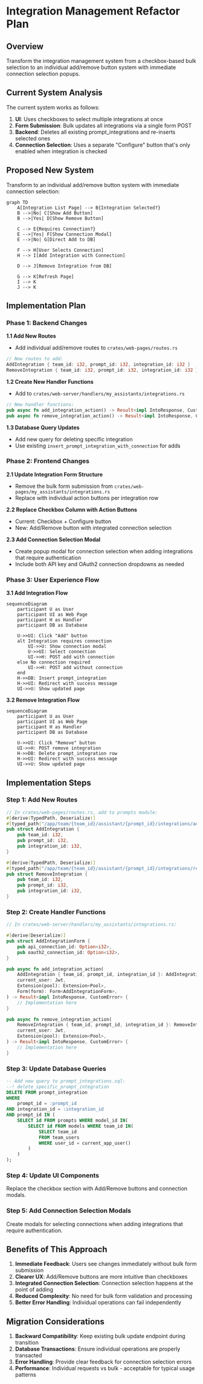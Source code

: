 # Integration Management Refactor Plan

## Overview
Transform the integration management system from a checkbox-based bulk selection to an individual add/remove button system with immediate connection selection popups.

## Current System Analysis

The current system works as follows:
1. **UI**: Uses checkboxes to select multiple integrations at once
2. **Form Submission**: Bulk updates all integrations via a single form POST
3. **Backend**: Deletes all existing prompt_integrations and re-inserts selected ones
4. **Connection Selection**: Uses a separate "Configure" button that's only enabled when integration is checked

## Proposed New System

Transform to an individual add/remove button system with immediate connection selection:

```mermaid
graph TD
    A[Integration List Page] --> B{Integration Selected?}
    B -->|No| C[Show Add Button]
    B -->|Yes| D[Show Remove Button]
    
    C --> E{Requires Connection?}
    E -->|Yes| F[Show Connection Modal]
    E -->|No| G[Direct Add to DB]
    
    F --> H[User Selects Connection]
    H --> I[Add Integration with Connection]
    
    D --> J[Remove Integration from DB]
    
    G --> K[Refresh Page]
    I --> K
    J --> K
```

## Implementation Plan

### Phase 1: Backend Changes

**1.1 Add New Routes**
- Add individual add/remove routes to `crates/web-pages/routes.rs`
```rust
// New routes to add:
AddIntegration { team_id: i32, prompt_id: i32, integration_id: i32 }
RemoveIntegration { team_id: i32, prompt_id: i32, integration_id: i32 }
```

**1.2 Create New Handler Functions**
- Add to `crates/web-server/handlers/my_assistants/integrations.rs`
```rust
// New handler functions:
pub async fn add_integration_action() -> Result<impl IntoResponse, CustomError>
pub async fn remove_integration_action() -> Result<impl IntoResponse, CustomError>
```

**1.3 Database Query Updates**
- Add new query for deleting specific integration
- Use existing `insert_prompt_integration_with_connection` for adds

### Phase 2: Frontend Changes

**2.1 Update Integration Form Structure**
- Remove the bulk form submission from `crates/web-pages/my_assistants/integrations.rs`
- Replace with individual action buttons per integration row

**2.2 Replace Checkbox Column with Action Buttons**
- Current: Checkbox + Configure button
- New: Add/Remove button with integrated connection selection

**2.3 Add Connection Selection Modal**
- Create popup modal for connection selection when adding integrations that require authentication
- Include both API key and OAuth2 connection dropdowns as needed

### Phase 3: User Experience Flow

**3.1 Add Integration Flow**
```mermaid
sequenceDiagram
    participant U as User
    participant UI as Web Page
    participant H as Handler
    participant DB as Database
    
    U->>UI: Click "Add" button
    alt Integration requires connection
        UI->>U: Show connection modal
        U->>UI: Select connection
        UI->>H: POST add with connection
    else No connection required
        UI->>H: POST add without connection
    end
    H->>DB: Insert prompt_integration
    H->>UI: Redirect with success message
    UI->>U: Show updated page
```

**3.2 Remove Integration Flow**
```mermaid
sequenceDiagram
    participant U as User
    participant UI as Web Page
    participant H as Handler
    participant DB as Database
    
    U->>UI: Click "Remove" button
    UI->>H: POST remove integration
    H->>DB: Delete prompt_integration row
    H->>UI: Redirect with success message
    UI->>U: Show updated page
```

## Implementation Steps

### Step 1: Add New Routes
```rust
// In crates/web-pages/routes.rs, add to prompts module:
#[derive(TypedPath, Deserialize)]
#[typed_path("/app/team/{team_id}/assistant/{prompt_id}/integrations/add/{integration_id}")]
pub struct AddIntegration {
    pub team_id: i32,
    pub prompt_id: i32,
    pub integration_id: i32,
}

#[derive(TypedPath, Deserialize)]
#[typed_path("/app/team/{team_id}/assistant/{prompt_id}/integrations/remove/{integration_id}")]
pub struct RemoveIntegration {
    pub team_id: i32,
    pub prompt_id: i32,
    pub integration_id: i32,
}
```

### Step 2: Create Handler Functions
```rust
// In crates/web-server/handlers/my_assistants/integrations.rs:

#[derive(Deserialize)]
pub struct AddIntegrationForm {
    pub api_connection_id: Option<i32>,
    pub oauth2_connection_id: Option<i32>,
}

pub async fn add_integration_action(
    AddIntegration { team_id, prompt_id, integration_id }: AddIntegration,
    current_user: Jwt,
    Extension(pool): Extension<Pool>,
    Form(form): Form<AddIntegrationForm>,
) -> Result<impl IntoResponse, CustomError> {
    // Implementation here
}

pub async fn remove_integration_action(
    RemoveIntegration { team_id, prompt_id, integration_id }: RemoveIntegration,
    current_user: Jwt,
    Extension(pool): Extension<Pool>,
) -> Result<impl IntoResponse, CustomError> {
    // Implementation here
}
```

### Step 3: Update Database Queries
```sql
-- Add new query to prompt_integrations.sql:
--! delete_specific_prompt_integration
DELETE FROM prompt_integration
WHERE
    prompt_id = :prompt_id
AND integration_id = :integration_id
AND prompt_id IN (
    SELECT id FROM prompts WHERE model_id IN(
        SELECT id FROM models WHERE team_id IN(
            SELECT team_id 
            FROM team_users 
            WHERE user_id = current_app_user()
        )
    )
);
```

### Step 4: Update UI Components
Replace the checkbox section with Add/Remove buttons and connection modals.

### Step 5: Add Connection Selection Modals
Create modals for selecting connections when adding integrations that require authentication.

## Benefits of This Approach

1. **Immediate Feedback**: Users see changes immediately without bulk form submission
2. **Clearer UX**: Add/Remove buttons are more intuitive than checkboxes
3. **Integrated Connection Selection**: Connection selection happens at the point of adding
4. **Reduced Complexity**: No need for bulk form validation and processing
5. **Better Error Handling**: Individual operations can fail independently

## Migration Considerations

1. **Backward Compatibility**: Keep existing bulk update endpoint during transition
2. **Database Transactions**: Ensure individual operations are properly transacted
3. **Error Handling**: Provide clear feedback for connection selection errors
4. **Performance**: Individual requests vs bulk - acceptable for typical usage patterns